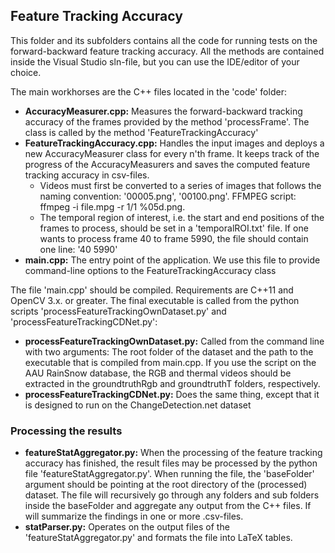 ## Feature Tracking Accuracy
This folder and its subfolders contains all the code for running tests on the forward-backward feature tracking accuracy. All the methods are contained inside the Visual Studio sln-file, but you can use the IDE/editor of your choice.

The main workhorses are the C++ files located in the 'code' folder:

* **AccuracyMeasurer.cpp:** Measures the forward-backward tracking accuracy of the frames provided by the method 'processFrame'. The class is called by the method 'FeatureTrackingAccuracy'
* **FeatureTrackingAccuracy.cpp:** Handles the input images and deploys a new AccuracyMeasurer class for every n'th frame. It keeps track of the progress of the AccuracyMeasurers and saves the computed feature tracking accuracy in csv-files. 
    * Videos must first be converted to a series of images that follows the naming convention: '00005.png', '00100.png'. FFMPEG script: ffmpeg -i file.mpg -r 1/1 %05d.png. 
    * The temporal region of interest, i.e. the start and end positions of the frames to process, should be set in a 'temporalROI.txt' file. If one wants to process frame 40 to frame 5990, the file should contain one line: '40 5990'
* **main.cpp:** The entry point of the application. We use this file to provide command-line options to the FeatureTrackingAccuracy class

The file 'main.cpp' should be compiled. Requirements are C++11 and OpenCV 3.x. or greater. The final executable is called from the python scripts 'processFeatureTrackingOwnDataset.py' and 'processFeatureTrackingCDNet.py':

* **processFeatureTrackingOwnDataset.py:** Called from the command line with two arguments: The root folder of the dataset and the path to the executable that is compiled from main.cpp. If you use the script on the AAU RainSnow database, the RGB and thermal videos should be extracted in the groundtruthRgb and groundtruthT folders, respectively.
* **processFeatureTrackingCDNet.py:** Does the same thing, except that it is designed to run on the ChangeDetection.net dataset


### Processing the results
* **featureStatAggregator.py:** When the processing of the feature tracking accuracy has finished, the result files may be processed by the python file 'featureStatAggregator.py'. When running the file, the 'baseFolder' argument should be pointing at the root directory of the (processed) dataset. The file will recursively go through any folders and sub folders inside the baseFolder and aggregate any output from the C++ files. If will summarize the findings in one or more .csv-files.
* **statParser.py:** Operates on the output files of the 'featureStatAggregator.py' and formats the file into LaTeX tables.


